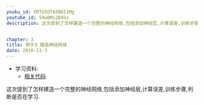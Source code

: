 ```yaml
---
youku_id: XMTU5OTA5NDI1Mg
youtube_id: S9wBMi2B4Ss
description: 这次提到了怎样建造一个完整的神经网络,包括添加神经层,计算误差,训练步骤,判断是否在学习.


chapter: 3
title: 例子3 建造神经网络
date: 2016-11-3
---
```

* 学习资料:
  * [相关代码](https://github.com/MorvanZhou/tutorials/blob/master/tensorflowTUT/tensorflow11_build_network.py)

这次提到了怎样建造一个完整的神经网络,包括添加神经层,计算误差,训练步骤,判断是否在学习.


